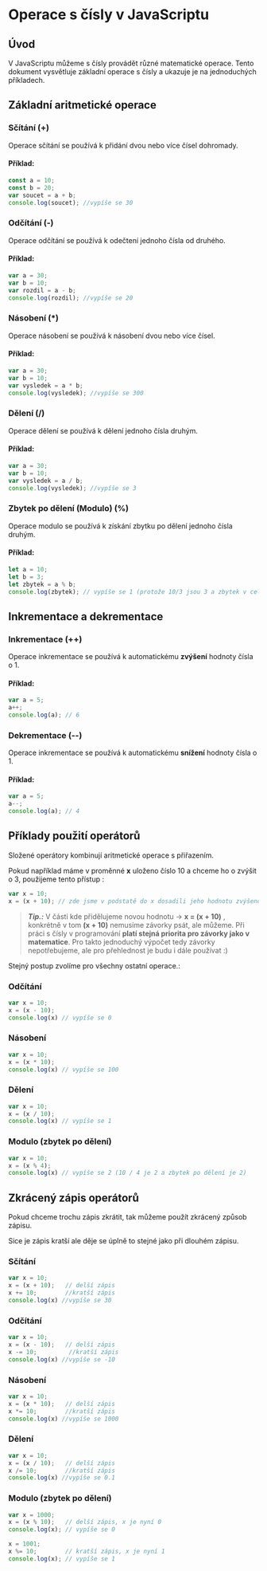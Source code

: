# Operace s čísly v JavaScriptu

## Úvod

V JavaScriptu můžeme s čísly provádět různé matematické operace. Tento dokument vysvětluje základní operace s čísly a ukazuje je na jednoduchých příkladech.

## Základní aritmetické operace

### Sčítání (+)

Operace sčítání se používá k přidání dvou nebo více čísel dohromady.

#### Příklad:
```javascript
const a = 10;
const b = 20;
var soucet = a + b;
console.log(soucet); //vypíše se 30
```

### Odčítání (-)

Operace odčítání se používá k odečtení jednoho čísla od druhého.

#### Příklad:
```javascript
var a = 30;
var b = 10;
var rozdil = a - b;
console.log(rozdil); //vypíše se 20
```

### Násobení (*)

Operace násobení se používá k násobení dvou nebo více čísel.

#### Příklad:
```javascript
var a = 30;
var b = 10;
var vysledek = a * b;
console.log(vysledek); //vypíše se 300
```

### Dělení (/)

Operace dělení se používá k dělení jednoho čísla druhým.

#### Příklad:
```javascript
var a = 30;
var b = 10;
var vysledek = a / b;
console.log(vysledek); //vypíše se 3
```

### Zbytek po dělení (Modulo) (%)

Operace modulo se používá k získání zbytku po dělení jednoho čísla druhým.

#### Příklad:
```javascript
let a = 10;
let b = 3;
let zbytek = a % b;
console.log(zbytek); // vypíše se 1 (protože 10/3 jsou 3 a zbytek v celých číslech je 1)
```

## Inkrementace a dekrementace

### Inkrementace (++)

Operace inkrementace se používá k automatickému **zvýšení** hodnoty čísla o 1.

#### Příklad:
```javascript
var a = 5;
a++;
console.log(a); // 6
```

### Dekrementace (--)

Operace inkrementace se používá k automatickému **snížení** hodnoty čísla o 1.

#### Příklad:
```javascript
var a = 5;
a--;
console.log(a); // 4
```

## Příklady použití operátorů
Složené operátory kombinují aritmetické operace s přiřazením.

Pokud například máme v proměnné **x** uloženo číslo 10 a chceme ho o zvýšit o 3, použijeme tento přístup :

```javascript
var x = 10;
x = (x + 10); // zde jsme v podstatě do x dosadili jeho hodnotu zvýšenou o 10 (nejdříve se provede pravá strana tzn (x + 10))
```

>***Tip.:*** V části kde přidělujeme novou hodnotu -> **x = (x + 10)** , konkrétně v tom **(x + 10)** nemusíme závorky psát, ale můžeme. Při práci s čísly v programování **platí stejná priorita pro závorky jako v matematice**. Pro takto jednoduchý výpočet tedy závorky nepotřebujeme, ale pro přehlednost je budu i dále používat :)

Stejný postup zvolíme pro všechny ostatní operace.:

### Odčítání
```javascript
var x = 10;
x = (x - 10);
console.log(x) // vypíše se 0
```

### Násobení
```javascript
var x = 10;
x = (x * 10);
console.log(x) // vypíše se 100
```

### Dělení
```javascript
var x = 10;
x = (x / 10);
console.log(x) // vypíše se 1
```

### Modulo (zbytek po dělení)
```javascript
var x = 10;
x = (x % 4);
console.log(x) // vypíše se 2 (10 / 4 je 2 a zbytek po dělení je 2)
```

## Zkrácený zápis operátorů
Pokud chceme trochu zápis zkrátit, tak můžeme použít zkrácený způsob zápisu.

Sice je zápis kratší ale děje se úplně to stejné jako při dlouhém zápisu.

### Sčítání
```javascript
var x = 10;
x = (x + 10);   // delší zápis
x += 10;        //kratší zápis
console.log(x) //vypíše se 30
```

### Odčítání
```javascript
var x = 10;
x = (x - 10);   // delší zápis
x -= 10;         //kratší zápis
console.log(x) //vypíše se -10
```

### Násobení
```javascript
var x = 10;
x = (x * 10);   // delší zápis
x *= 10;        //kratší zápis
console.log(x) //vypíše se 1000
```

### Dělení
```javascript
var x = 10;
x = (x / 10);   // delší zápis
x /= 10;        //kratší zápis
console.log(x) //vypíše se 0.1
```

### Modulo (zbytek po dělení)
```javascript
var x = 1000;
x = (x % 10);   // delší zápis, x je nyní 0
console.log(x); // vypíše se 0

x = 1001;
x %= 10;        // kratší zápis, x je nyní 1
console.log(x); // vypíše se 1
```